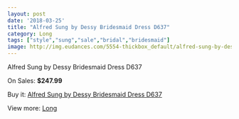 ```yaml
---
layout: post
date: '2018-03-25'
title: "Alfred Sung by Dessy Bridesmaid Dress D637"
category: Long
tags: ["style","sung","sale","bridal","bridesmaid"]
image: http://img.eudances.com/5554-thickbox_default/alfred-sung-by-dessy-bridesmaid-dress-d637.jpg
---
```

Alfred Sung by Dessy Bridesmaid Dress D637

On Sales: **$247.99**
<a href="https://www.eudances.com/en/long/1911-alfred-sung-by-dessy-bridesmaid-dress-d637.html"><amp-img layout="responsive" width="600" height="600" src="//img.eudances.com/5554-thickbox_default/alfred-sung-by-dessy-bridesmaid-dress-d637.jpg" alt="Alfred Sung by Dessy Bridesmaid Dress D637 0" /></a>
<a href="https://www.eudances.com/en/long/1911-alfred-sung-by-dessy-bridesmaid-dress-d637.html"><amp-img layout="responsive" width="600" height="600" src="//img.eudances.com/5555-thickbox_default/alfred-sung-by-dessy-bridesmaid-dress-d637.jpg" alt="Alfred Sung by Dessy Bridesmaid Dress D637 1" /></a>

Buy it: [Alfred Sung by Dessy Bridesmaid Dress D637](https://www.eudances.com/en/long/1911-alfred-sung-by-dessy-bridesmaid-dress-d637.html "Alfred Sung by Dessy Bridesmaid Dress D637")

View more: [Long](https://www.eudances.com/en/21-long "Long")